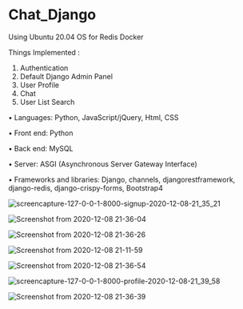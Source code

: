 # Chat_Django

Using Ubuntu 20.04 OS for Redis Docker


Things Implemented :

  1. Authentication
  2. Default Django Admin Panel
  3. User Profile
  4. Chat
  5. User List Search
  
 
• Languages: Python, JavaScript/jQuery, Html, CSS

• Front end: Python

• Back end: MySQL

• Server: ASGI (Asynchronous Server Gateway Interface)

• Frameworks and libraries: Django, channels, djangorestframework, django-redis, django-crispy-forms, Bootstrap4
  
  
  
  ![screencapture-127-0-0-1-8000-signup-2020-12-08-21_35_21](https://user-images.githubusercontent.com/95537573/206860476-741eb8a0-e595-49df-bc56-6c77771054af.png)
  
  ![Screenshot from 2020-12-08 21-36-04](https://user-images.githubusercontent.com/95537573/206860504-ba8c6728-b079-4509-8c63-2252d07aa478.png)

  ![Screenshot from 2020-12-08 21-36-26](https://user-images.githubusercontent.com/95537573/206860529-d72ecee3-b5ba-4aee-b3c8-2f05e69068c5.png)
  
  ![Screenshot from 2020-12-08 21-11-59](https://user-images.githubusercontent.com/95537573/206860537-a3032c67-f964-4734-a413-5a71d12e859b.png)
  
  ![Screenshot from 2020-12-08 21-36-54](https://user-images.githubusercontent.com/95537573/206860597-f7e91309-41c2-43dd-b785-fa51b8a6c493.png)
  
  ![screencapture-127-0-0-1-8000-profile-2020-12-08-21_39_58](https://user-images.githubusercontent.com/95537573/206860623-192af94c-697b-4c5b-8db0-b6f08465eccf.png)

  ![Screenshot from 2020-12-08 21-36-39](https://user-images.githubusercontent.com/95537573/206860630-bf13d9a7-30c8-4a31-8c96-e7e7747ea1f7.png)

